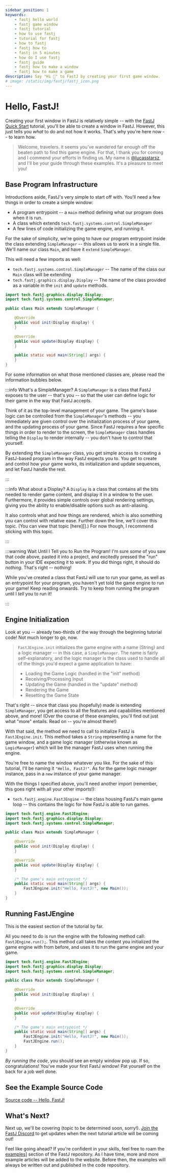 ```yaml
---
sidebar_position: 1
keywords:
    - fastj hello world
    - fastj game window
    - fastj tutorial
    - how to use fastj
    - tutorial for fastj
    - how to fastj
    - fastj how to
    - fastj in 5 minutes
    - how do I use fastj
    - fastj guide
    - fastj how to make a window
    - fastj how to make a game
description: Say "Hi 👋" to FastJ by creating your first game window.
# image: /static/img/fastj/fastj_icon.png
---
```


# Hello, FastJ!
Creating your first window in FastJ is relatively simple -- with the [FastJ Quick Start][FastJ-In-Minutes-Link] tutorial, you'll be able to create a window in FastJ. However, this just tells you _what_ to do and not how it works. That's why you're here now -- to learn how.

> Welcome, travelers. it seems you've wandered far enough off the beaten path to find this game engine. For that, I thank you for coming and I commend your efforts in finding us. My name is [@lucasstarsz](https://github.com/lucasstarsz), and I'll be your guide through these examples. It's a pleasure to meet you!


## Base Program Infrastructure
Introductions aside, FastJ's very simple to start off with. You'll need a few things in order to create a simple window:
- A program entrypoint -- a `main` method defining what our program does when it is run.
- A class which extends `tech.fastj.systems.control.SimpleManager`
- A few lines of code initializing the game engine, and running it.

For the sake of simplicity, we're going to have our program entrypoint inside the class extending `SimpleManager` -- this allows us to work in a single file. We'll name our class `Main`, and have it `extend` `SimpleManager`.

This will need a few imports as well:
- `tech.fastj.systems.control.SimpleManager` -- The name of the class our `Main` class will be extending
- `tech.fastj.graphics.display.Display` -- The name of the class provided as a variable in the `init` and `update` methods.

```java title="Simple Window Program Infrastructure"
import tech.fastj.graphics.display.Display;
import tech.fastj.systems.control.SimpleManager;

public class Main extends SimpleManager {

    @Override
    public void init(Display display) {
    }

    @Override
    public void update(Display display) {
    }

    public static void main(String[] args) {
    }
}
```

For some information on what those mentioned classes are, please read the information bubbles below.

:::info What's a SimpleManager?
A `SimpleManager` is a class that FastJ exposes to the user -- that's you -- so that the user can define logic for their game in the way that FastJ accepts.

Think of it as the top-level management of your game. The game's base logic can be controlled from the `SimpleManager`'s methods -- you immediately are given control over the initialization process of your game, and the updating process of your game. Since FastJ requires a few specific things in order to render to the screen, the `SimpleManager` class handles telling the `Display` to render internally -- you don't have to control that yourself.

By extending the `SimpleManager` class, you get simple access to creating a FastJ-based program in the way FastJ expects you to. You get to create and control how your game works, its initialization and update sequences, and let FastJ handle the rest.

:::

:::info What about a Display?
A `Display` is a class that contains all the bits needed to render game content, and display it in a window to the user. Furthermore, it provides simple controls over global rendering settings, giving you the ability to enable/disable options such as anti-aliasing.

It also controls what and _how_ things are rendered, which is also something you can control with relative ease. Further down the line, we'll cover this topic. (You can view that topic [here][].) For now though, I recommend sticking with this topic.

:::

:::warning Wait Until I Tell you to Run the Program!
I'm sure _some_ of you saw that code above, pasted it into a project, and excitedly pressed the "run" button in your IDE expecting it to work. If you did things right, it should do _nothing_. That's right -- nothing!

While you've created a class that FastJ will use to run your game, as well as an entrypoint for your program, you haven't yet told the game engine to run your game! Keep reading onwards. Try to keep from running the program until I _tell_ you to run it!

:::

## Engine Initialization
Look at you -- already two-thirds of the way through the beginning tutorial code! Not much longer to go, now.

> `FastJEngine.init` initializes the game engine with a name (String) and a logic manager -- in this case, a `SimpleManager`. The name is fairly self-explanatory, and the logic manager is the class used to handle all of the things you'd expect a game application to have:
> - Loading the Game Logic (handled in the "init" method) 
> - Receiving/Processing Input
> - Updating the Game (handled in the "update" method)
> - Rendering the Game
> - Resetting the Game State

That's right -- since that class you (hopefully) made is extending `SimpleManager`, you get access to all the features and capabilities mentioned above, and more! (Over the course of these examples, you'll find out just what "more" entails. Read on -- you're almost there!)

With that said, the method we need to call to initialize FastJ is `FastJEngine.init`. This method takes a `String` representing a name for the game window, and a game logic manager (otherwise known as `LogicManager`) which will be the manager FastJ uses when running the engine.

You're free to name the window whatever you like. For the sake of this tutorial, I'll be naming it `"Hello, FastJ!"`. As for the game logic manager instance, pass in a `new` instance of your game manager.

With the things I specified above, you'll need another import (remember, this goes right with all your other imports!):
- `tech.fastj.engine.FastJEngine` -- the class housing FastJ's main game loop -- this contains the logic for how FastJ is able to run games.

```java title="Base Infrastructure, with Engine Initialization"
import tech.fastj.engine.FastJEngine;
import tech.fastj.graphics.display.Display;
import tech.fastj.systems.control.SimpleManager;

public class Main extends SimpleManager {

    @Override
    public void init(Display display) {
    }

    @Override
    public void update(Display display) {
    }

    /* The game's main entrypoint */
    public static void main(String[] args) {
        FastJEngine.init("Hello, FastJ!", new Main());
    }
}
```

## Running FastJEngine
This is the easiest section of the tutorial by far.

All you need to do is run the engine with the following method call: `FastJEngine.run();`. This method call takes the content you initialized the game engine with from before, and uses it to run the game engine and your game.

```java title="The Entire \"Hello, World!\" Program!"
import tech.fastj.engine.FastJEngine;
import tech.fastj.graphics.display.Display;
import tech.fastj.systems.control.SimpleManager;

public class Main extends SimpleManager {

    @Override
    public void init(Display display) {
    }

    @Override
    public void update(Display display) {
    }

    /* The game's main entrypoint */
    public static void main(String[] args) {
        FastJEngine.init("Hello, FastJ!", new Main());
        FastJEngine.run();
    }
}
```

_By running the code_, you should see an empty window pop up. If so, congratulations! You've made your first FastJ window! Pat yourself on the back for a job well done.

## See the Example Source Code
[Source code -- Hello, FastJ!][HelloFastJ-Example-Link]


## What's Next?
Next up, we'll be covering (topic to be determined soon, sorry!). [Join the FastJ Discord][Discord-Link] to get updates when the next tutorial article will be coming out!

Feel like going ahead? If you're confident in your skills, feel free to roam the [examples][Examples-Link]] section of the FastJ repository. As I have time, more and more example articles will be added to the website. Before then, the examples will always be written out and published in the code repository.


[FastJ-In-Minutes-Link]: /wiki/fastj-basics/fastj-in-fifteen-minutes "Create a FastJ window in 15 minutes"
[HelloFastJ-Example-Link]: https://example.fastj.dev/hellofastj/Main.java "Hello, FastJ! Example"
[Discord-Link]: https://discord.gg/FTWsYVSDv6 "Join the FastJ Discord!"
[Examples-Link]: https://example.fastj.dev/ "FastJ Examples"
